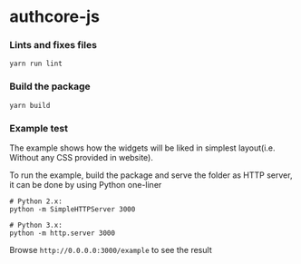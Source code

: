 # authcore-js

### Lints and fixes files
``` shell
yarn run lint
```

### Build the package

``` shell
yarn build
```

### Example test
The example shows how the widgets will be liked in simplest layout(i.e. Without any CSS provided in website).

To run the example, build the package and serve the folder as HTTP server, it can be done by using Python one-liner
``` shell
# Python 2.x:
python -m SimpleHTTPServer 3000

# Python 3.x:
python -m http.server 3000
```

Browse `http://0.0.0.0:3000/example` to see the result
